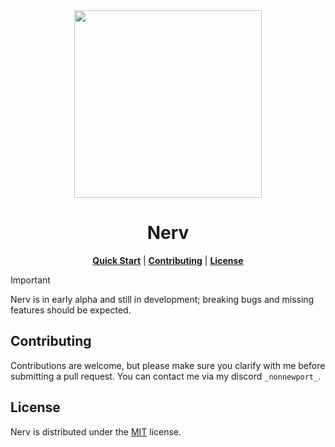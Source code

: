 <div align="center">
    <img src="./res/nerv.png" height=300>
    <h1>Nerv</h1>

[**Quick Start**](#) | [**Contributing**](#contributing) | [**License**](#license)

</div>

> [!IMPORTANT]
> Nerv is in early alpha and still in development; breaking bugs and missing features should be expected.

## Contributing

Contributions are welcome, but please make sure you clarify with me before submitting a pull request. You can contact me via my discord `_nonnewport_`.

## License

Nerv is distributed under the [MIT](./LICENSE) license.
